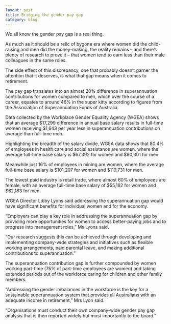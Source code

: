 ```yaml
---
layout: post
title: Bridging the gender pay gap
category: blog
---
```


We all know the gender pay gap is a real thing.

As much as it should be a relic of bygone era where women did the child-raising and men did the money-making, the reality remains – and there’s plenty of research to prove it – that women tend to earn less than their male colleagues in the same roles.

The side effect of this discrepancy, one that probably doesn’t garner the attention that it deserves, is what that gap means when it comes to retirement.

The pay gap translates into an almost 20% difference in superannuation contributions for women compared to men, which over the course of a career, equates to around 46% in the super kitty according to figures from the Association of Superannuation Funds of Australia.

Data collected by the Workplace Gender Equality Agency (WGEA) shows that an average $17,299 difference in annual base salary results in full-time women receiving $1,643 per year less in superannuation contributions on average than full-time men.

Highlighting the breadth of the salary divide, WGEA data shows that 80.4% of employees in health care and social assistance are women, where the average full-time base salary is $67,392 for women and $80,301 for men. 

Meanwhile just 16% of employees in mining are women, where the average full-time base salary is $101,207 for women and $119,731 for men.

The lowest paid industry is retail trade, where almost 60% of employees are female, with an average full-time base salary of $55,162 for women and $62,183 for men.

WGEA Director Libby Lyons said addressing the superannuation gap would have significant benefits for individual women and for the economy.

“Employers can play a key role in addressing the superannuation gap by providing more opportunities for women to access better-paying jobs and to progress into management roles,” Ms Lyons said.

“Our research suggests this can be achieved through developing and implementing company-wide strategies and initiatives such as flexible working arrangements, paid parental leave, and making additional contributions to superannuation.”

The superannuation contribution gap is further compounded by women working part-time (75% of part-time employees are women) and taking extended periods out of the workforce caring for children and other family members.

“Addressing the gender imbalances in the workforce is the key for a sustainable superannuation system that provides all Australians with an adequate income in retirement,” Mrs Lyon said.

“Organisations must conduct their own company-wide gender pay gap analysis that is then reported widely but most importantly to the board.”
